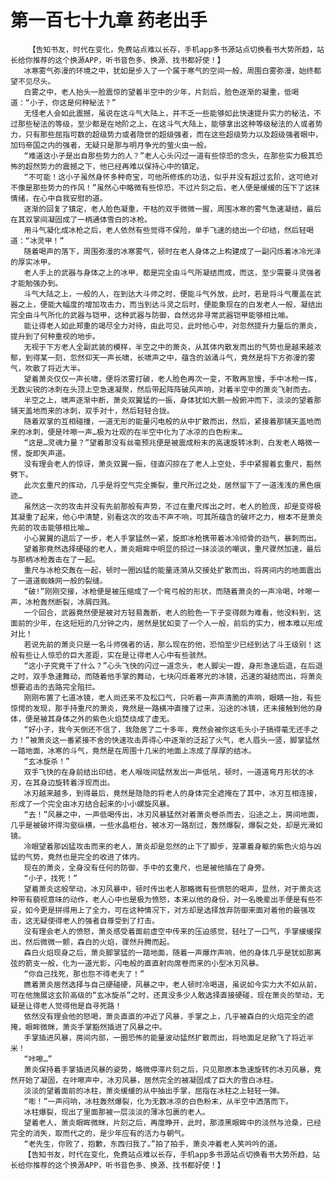 # 第一百七十九章 药老出手
        【告知书友，时代在变化，免费站点难以长存，手机app多书源站点切换看书大势所趋，站长给你推荐的这个换源APP，听书音色多、换源、找书都好使！】
       冰寒雾气弥漫的环境之中，犹如是步入了一个属于寒气的空间一般，周围白雾弥漫，始终都望不见尽头。
       白雾之中，老人抬头一脸震惊的望着半空中的少年，片刻后，脸色逐渐的凝重，低喝道：“小子，你这是何种秘法？”
       无怪老人会如此震撼，虽说在这斗气大陆上，并不乏一些能够如此快速提升实力的秘法，不过那些秘法的等级，至少都是在地阶之上，在这斗气大陆上，能够拿出这种等级秘法的人或者势力，只有那些屈指可数的超级势力或者隐世的超级强者，而在这些超级势力以及超级强者眼中，加玛帝国之内的强者，无疑只是那与明月争光的萤火虫一般。
       “难道这小子是出自那些势力的人？”老人心头闪过一道有些惊恐的念头，在那些实力极其恐怖的超然势力的震撼之下，他已经再难以保持心中的镇定。
       “不可能！这小子虽然身怀多种奇宝，可他所修炼的功法，似乎并没有超过玄阶，这可绝对不像是那些势力的作风！”虽然心中略微有些惊恐，不过片刻之后，老人便是缓缓的压下了这抹情绪，在心中自我安慰的道。
       逐渐的回复了镇定，老人脸色凝重，干枯的双手微微一握，周围冰寒的雾气急速凝结，最后在其双掌间凝固成了一柄通体雪白的冰枪。
       用斗气凝化成冰枪之后，老人依然有些觉得不保险，单手飞速的结出一个印结，然后轻喝道：“冰灵甲！”
       随着喝声的落下，周围弥漫的冰寒雾气，顿时在老人身体之上构建成了一副闪烁着冰冷光泽的厚实冰甲。
       老人手上的武器与身体之上的冰甲，都是完全由斗气所凝结而成，而这，至少需要斗灵强者才能勉强办到。
       斗气大陆之上，一般的人，在到达大斗师之时，便能斗气外放，此时，若是将斗气覆盖在武器之上，便能大幅度的增加攻击力，而当到达斗灵之后时，便能象现在的白发老人一般，凝结出完全由斗气所化的武器与铠甲，这种武器与防御，自然远非寻常武器铠甲能够相比喻。
       能让得老人如此郑重的竭尽全力对待，由此可见，此时他心中，对忽然提升力量后的萧炎，提升到了何种重视的地步。
       无视于下方老人全副武装的模样，半空之中的萧炎，从其体内散发而出的气势也是越来越浓郁，到得某一刻，忽然仰天一声长啸，长啸声之中，蕴含的汹涌斗气，竟然是将下方弥漫的雾气，吹散了将近大半。
       望着萧炎仅仅一声长啸，便将浓雾打破，老人脸色再次一变，不敢再怠慢，手中冰枪一挥，无数尖锐的冰刺在头顶上空急速凝聚，然后带起阵阵破风声响，对着半空中的萧炎飞射而去。
       半空之上，啸声逐渐中断，萧炎双翼猛的一振，身体犹如大鹏一般俯冲而下，淡淡的望着那铺天盖地而来的冰刺，双手对十，然后轻轻合拢。
       随着双掌的互相碰撞，一道无形的能量闪电般的从中扩散而出，然后，紧接着那铺天盖地而来的冰刺，便是咔嚓一声…极为壮观的在半空中化为了冰凉的白色粉末…
       “这是…灵魂力量？”望着那没有丝毫预兆便是被震成粉末的高速旋转冰刺，白发老人略微一愣，旋即失声道。
       没有理会老人的惊讶，萧炎双翼一振，径直闪掠在了老人上空处，手中紧握着玄重尺，豁然劈下。
       此次玄重尺的挥动，几乎是将空气完全撕裂，重尺所过之处，居然留下了一道浅浅的黑色痕迹…
       虽然这一次的攻击并没有先前那般有声势，不过在重尺挥出之时，老人的脸庞，却是变得极其凝重了起来，他心中清楚，别看这次的攻击不声不响，可其所蕴含的破坏之力，根本不是萧炎先前的攻击能够相比喻…
       小心翼翼的退后了一步，老人手掌猛然一紧，旋即冰枪携带着冰冷彻骨的劲气，暴刺而出。
       望着那竟然选择硬碰的老人，萧炎眼眸中明显的掠过一抹淡淡的嘲讽，重尺骤然加速，最后与那柄冰枪轰击在了一起。
       重尺与冰枪交轰在一起，顿时一圈凶猛的能量涟漪从交接处扩散而出，将房间内的地面震出了一道道蜘蛛网一般的裂缝。
       “破!”刚刚交接，冰枪便是被压缩成了一个弯弓般的形状，而随着萧炎的一声冷喝，咔嚓一声，冰枪轰然断裂，冰屑四溅。
       一个回合，武器竟然便是被对方轻易轰断，老人的脸色一下子变得颇为难看，他没料到，这面前的少年，在这短短的几分钟之内，居然是犹如变了一个人一般，前后的实力，根本难以形成对比！
       若说先前的萧炎只是一名斗师强者的话，那么现在的他，恐怕至少已经到达了斗王级别！这般有些让人惊恐的巨大差距，实在是让得老人心中有些骇然。
       “这小子究竟干了什么？”心头飞快的闪过一道念头，老人脚尖一蹬，身形急速后退，在后退之时，双手急速舞动，而随着他手掌的舞动，七块闪烁着寒光的冰镜，迅速的凝结而出，将萧炎想要追击的去路完全阻拦。
       刚刚布置了七道冰镜，老人尚还来不及松口气，只听着一声声清脆的声响，眼睛一抬，有些惊愕的发现，那手持重尺的萧炎，竟然是一路横冲直撞了过来，沿途的冰镜，还未接触到他的身体，便是被其身体之外的紫色火焰焚烧成了虚无。
       “好小子，我今天倒还不信了，我隐居了二十多年，竟然会被你这毛头小子搞得毫无还手之力！”被萧炎这一番紧接不舍的快速攻击弄得心中逐渐的泛起了火气，老人眉头一竖，脚掌猛然一踏地面，冰寒的斗气，竟然是在周围十几米的地面上冻成了厚厚的结冰。
       “玄冰旋杀！”
       双手飞快的在身前结出印结，老人喉咙间猛然发出一声低吼，顿时，一道道弯月形状的冰刃，在其身边旋转着浮现而出。
       冰刃越来越多，到得最后，竟然是隐隐的将老人的身体完全遮掩在了其中，冰刃互相连接，形成了一个完全由冰刃结合起来的小小螺旋风暴。
       “去！”风暴之中，一声低喝传出，冰刃风暴猛然对着萧炎卷杀而去，沿途之上，房间地面，几乎是被破坏得沟壑纵横，一些水晶柜台，被冰刃一路刮过，轰然爆裂，爆裂之处，却是光滑如镜。
       冷眼望着那凶猛攻击而来的老人，萧炎却是忽然的止下了脚步，笼罩着身躯的紫色火焰与凶猛的气势，竟然也是完全的收进了体内。
       现在的萧炎，全身没有任何的防御，手中的玄重尺，也是被他插在了身旁。
       “小子，找死！”
       望着萧炎这般举动，冰刃风暴中，顿时传出老人那略微有些愤怒的喝声，显然，对于萧炎这种带有藐视意味的动作，老人心中也是极为愤怒，本来以他的身份，对一名晚辈出手便是有些不妥，如今更是拼得用上了全力，可在这种情况下，对方却是选择放弃防御来面对着他的最强攻击，这无疑使得老人的强者自尊受到了打击。
       没有理会老人的愤怒，萧炎感受着面前虚空中传来的压迫感觉，轻吐了一口气，手掌缓缓探出，然后微微一颤，森白的火焰，骤然升腾而起。
       森白火焰现身之后，萧炎脚掌猛的一踏地面，随着一声爆炸声响，他的身体几乎是犹如那离弦的箭支一般，化为一道光影，闪电般的直直射向席卷而来的小型冰刃风暴。
       “你自己找死，那也怨不得老夫了！”
       瞧着萧炎居然选择与自己硬碰硬，风暴之中，老人顿时冷喝道，虽说如今实力大不如从前，可在他施展这玄阶高级的“玄冰旋杀”之时，还真没多少人敢选择直接硬碰，现在萧炎的举动，无疑是让得老人觉得他是自寻死路！
       依然没有理会他的怒喝，萧炎直直的冲近了风暴，手掌之上，几乎被森白的火焰完全的遮掩，眼眸微眯，萧炎手掌豁然插进了风暴之中。
       手掌插进风暴，房间内部，一圈恐怖的能量波动猛然扩散而出，将地面足足掀飞了将近半米！
       “咔嚓…”
       萧炎保持着手掌插进风暴的姿势，略微停滞片刻之后，只见那原本急速旋转的冰刃风暴，竟然开始了凝固，在咔嚓声中，冰刃风暴，居然完全的被凝固成了巨大的雪白冰柱。
       淡淡的望着面前的冰柱，萧炎缓缓的从中抽出手掌，屈指在冰柱之上轻轻一弹。
       “嘭！”一声闷响，冰柱轰然爆裂，化为无数冰凉的白色粉末，从半空中洒落而下。
       冰柱爆裂，现出了里面那被一层淡淡的薄冰包裹的老人。
       望着老人，萧炎眼眸微眯，片刻之后，再度睁开，此时，那漆黑眼眸中的淡然与沧桑，已经完全的消失，取而代之的，是少年应有的活力与朝气。
       “老先生，你败了，抱歉，东西归我了。”拍了拍手，萧炎冲着老人笑吟吟的道。
       【告知书友，时代在变化，免费站点难以长存，手机app多书源站点切换看书大势所趋，站长给你推荐的这个换源APP，听书音色多、换源、找书都好使！】